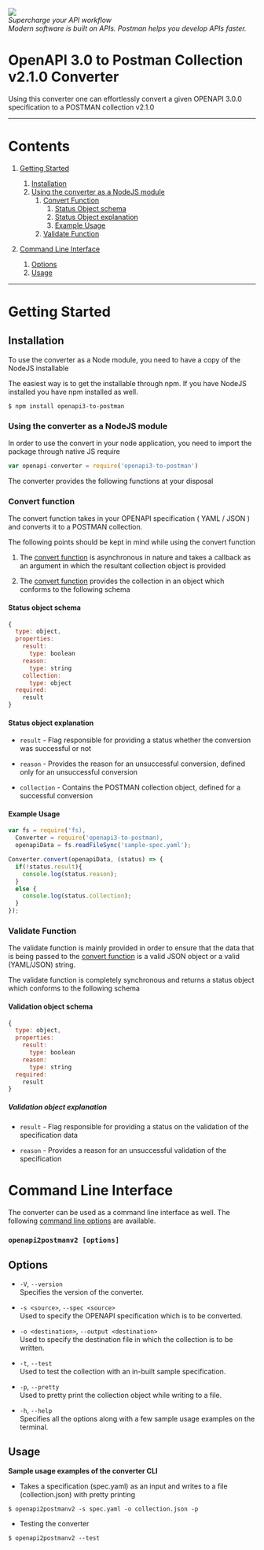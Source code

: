 <!-- <a href="https://www.getpostman.com/"><img src="https://raw.githubusercontent.com/postmanlabs/postmanlabs.github.io/develop/global-artefacts/postman-logo%2Btext-320x132.png" /></a><br /> -->

![](https://raw.githubusercontent.com/postmanlabs/postmanlabs.github.io/develop/global-artefacts/postman-logo%2Btext-320x132.png) <br/>
_Supercharge your API workflow<br/>Modern software is built on APIs. Postman helps you develop APIs faster._

# OpenAPI 3.0 to Postman Collection v2.1.0 Converter

Using this converter one can effortlessly convert a given OPENAPI 3.0.0 specification to a POSTMAN collection v2.1.0


---

# Contents 

1. [Getting Started](#getting-started)
    1. [Installation](#installation)
    2. [Using the converter as a NodeJS module](#using-converter-as-a-nodejs-module)
        1. [Convert Function](#convert-function)
            1. [Status Object schema](#status-object-schema)
            2. [Status Object explanation](#status-object-explanation)
            3. [Example Usage](#example-usage)
        2. [Validate Function](#validate-function)

2. [Command Line Interface](#command-line-interface)
    1. [Options](#options)
    2. [Usage](#usage)

---

# Getting Started

## Installation
To use the converter as a Node module, you need to have a copy of the NodeJS installable

The easiest way is to get the installable through npm. If you have NodeJS installed you have npm installed as well.

```terminal
$ npm install openapi3-to-postman
```

### Using the converter as a NodeJS module

In order to use the convert in your node application, you need to import the package through native JS require

```javascript
var openapi-converter = require('openapi3-to-postman')
```

The converter provides the following functions at your disposal

### Convert function

The convert function takes in your OPENAPI specification ( YAML / JSON ) and converts it to a POSTMAN collection.

The following points should be kept in mind while using the convert function

1. The [convert function](#convert-function) is asynchronous in nature and takes a callback as an argument in which the resultant collection object is provided

2. The [convert function](#convert-function) provides the collection in an object which conforms to the following schema

#### Status object schema
```javascript
{
  type: object,
  properties:
    result:
      type: boolean
    reason:
      type: string
    collection:
      type: object
  required:
    result
}
```

#### Status object explanation

- `result` - Flag responsible for providing a status whether the conversion was successful or not 

- `reason` - Provides the reason for an unsuccessful conversion, defined only for an unsuccessful conversion

- `collection` - Contains the POSTMAN collection object, defined for a successful conversion

#### Example Usage

```javascript
var fs = require('fs),
  Converter = require('openapi3-to-postman),
  openapiData = fs.readFileSync('sample-spec.yaml');

Converter.convert(openapiData, (status) => {
  if(!status.result){
    console.log(status.reason);
  } 
  else {
    console.log(status.collection);
  }
});
```

### Validate Function

The validate function is mainly provided in order to ensure that the data that is being passed to the [convert function](#convert-function) is a valid JSON object or a valid (YAML/JSON) string.

The validate function is completely synchronous and returns a status object which conforms to the following schema

#### Validation object schema

```javascript
{
  type: object,
  properties:
    result:
      type: boolean
    reason:
      type: string
  required:
    result
}
```

##### Validation object explanation
- `result` - Flag responsible for providing a status on the validation of the specification data

- `reason` - Provides a reason for an unsuccessful validation of the specification


# Command Line Interface

The converter can be used as a command line interface as well. The following [command line options](#options) are available.

### `openapi2postmanv2 [options]`

## Options
- `-V`, `--version`<br />
  Specifies the version of the converter.

- `-s <source>`, `--spec <source>`<br />
  Used to specify the OPENAPI specification which is to be converted.

- `-o <destination>`, `--output <destination>`<br />
  Used to specify the destination file in which the collection is to be written.

- `-t`, `--test`<br />
  Used to test the collection with an in-built sample specification.

- `-p`, `--pretty` <br />
  Used to pretty print the collection object while writing to a file.

- `-h`, `--help`<br />
  Specifies all the options along with a few sample usage examples on the terminal.


## Usage

**Sample usage examples of the converter CLI**


- Takes a specification (spec.yaml) as an input and writes to a file (collection.json) with pretty printing
```terminal
$ openapi2postmanv2 -s spec.yaml -o collection.json -p
```

- Testing the converter
```terminal
$ openapi2postmanv2 --test
```